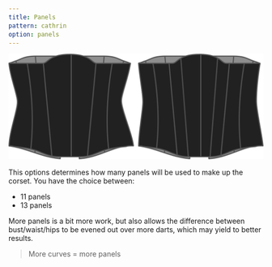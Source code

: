 ```yaml
---
title: Panels
pattern: cathrin
option: panels
---
```


![The panels option on Cathrin](./panels.svg)

This options determines how many panels will be used to make up the corset. You have the choice between:

- 11 panels
- 13 panels

More panels is a bit more work, but also allows the difference between bust/waist/hips to be evened out over more darts, which may yield to better results.

> More curves = more panels
